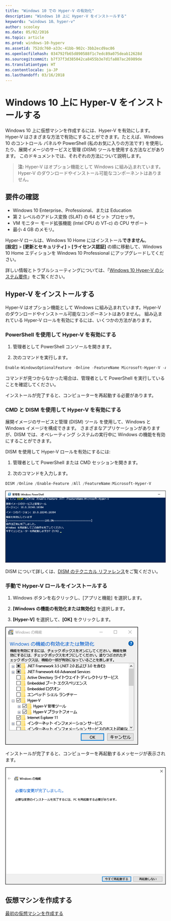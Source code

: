 ```yaml
---
title: "Windows 10 での Hyper-V の有効化"
description: "Windows 10 上に Hyper-V をインストールする"
keywords: "windows 10、hyper-v"
author: scooley
ms.date: 05/02/2016
ms.topic: article
ms.prod: windows-10-hyperv
ms.assetid: 752dc760-a33c-41bb-902c-3bb2ecd9ac86
ms.openlocfilehash: 034792fb65d890588f1c7edc89a075deab12628d
ms.sourcegitcommit: b7f37f3d385042ca8455b3e7d1fa887ac26989de
ms.translationtype: HT
ms.contentlocale: ja-JP
ms.lasthandoff: 03/16/2018
---
```

# <a name="install-hyper-v-on-windows-10"></a>Windows 10 上に Hyper-V をインストールする

Windows 10 上に仮想マシンを作成するには、Hyper-V を有効にします。  
Hyper-V はさまざまな方法で有効にすることができます。たとえば、Windows 10 のコントロール パネルや PowerShell (私のお気に入りの方法です) を使用したり、展開イメージのサービスと管理 (DISM) ツールを使用する方法などがあります。 このドキュメントでは、それぞれの方法について説明します。

> **注:** Hyper-V はオプション機能として Windows に組み込まれています。Hyper-V のダウンロードやインストール可能なコンポーネントはありません。 

## <a name="check-requirements"></a>要件の確認

* Windows 10 Enterprise、Professional、または Education
* 第 2 レベルのアドレス変換 (SLAT) の 64 ビット プロセッサ。
* VM モニター モード拡張機能 (Intel CPU の VT-c) の CPU サポート
* 最小 4 GB のメモリ。

Hyper-V ロールは、Windows 10 Home にはインストール**できません**。  
**[設定]** > **[更新とセキュリティ]** > **[ライセンス認証]** の順に移動して、Windows 10 Home エディションを Windows 10 Professional にアップグレードしてください。

詳しい情報とトラブルシューティングについては、「[Windows 10 Hyper-V のシステム要件](../reference/hyper-v-requirements.md)」をご覧ください。


## <a name="install-hyper-v"></a>Hyper-V をインストールする 
Hyper-V はオプション機能として Windows に組み込まれています。Hyper-V のダウンロードやインストール可能なコンポーネントはありません。  組み込まれている Hyper-V ロールを有効にするには、いくつかの方法があります。

### <a name="enable-hyper-v-using-powershell"></a>PowerShell を使用して Hyper-V を有効にする

1. 管理者として PowerShell コンソールを開きます。

2. 次のコマンドを実行します。
  ```powershell
  Enable-WindowsOptionalFeature -Online -FeatureName Microsoft-Hyper-V -All
  ```  

  コマンドが見つからなかった場合は、管理者として PowerShell を実行していることを確認してください。  

インストールが完了すると、コンピューターを再起動する必要があります。  

### <a name="enable-hyper-v-with-cmd-and-dism"></a>CMD と DISM を使用して Hyper-V を有効にする

展開イメージのサービスと管理 (DISM) ツール を使用して、Windows と Windows イメージを構成できます。  さまざまなアプリケーションがありますが、DISM では、オペレーティング システムの実行中に Windows の機能を有効にすることができます。  

DISM を使用して Hyper-V ロールを有効にするには:
1. 管理者として PowerShell または CMD セッションを開きます。

2. 次のコマンドを入力します。  
  ```powershell
  DISM /Online /Enable-Feature /All /FeatureName:Microsoft-Hyper-V
  ```  
  ![](media/dism_upd.png)

DISM について詳しくは、[DISM のテクニカル リファレンス](https://technet.microsoft.com/en-us/library/hh824821.aspx)をご覧ください。

### <a name="manually-enable-the-hyper-v-role"></a>手動で Hyper-V ロールをインストールする

1. Windows ボタンを右クリックし、[アプリと機能] を選択します。

2. **[Windows の機能の有効化または無効化]** を選択します。

3. **[Hyper-V]** を選択して、**[OK]** をクリックします。  

![](media/enable_role_upd.png)

インストールが完了すると、コンピューターを再起動するメッセージが表示されます。

![](media/restart_upd.png)


## <a name="make-virtual-machines"></a>仮想マシンを作成する
[最初の仮想マシンを作成する](quick-create-virtual-machine.md)
